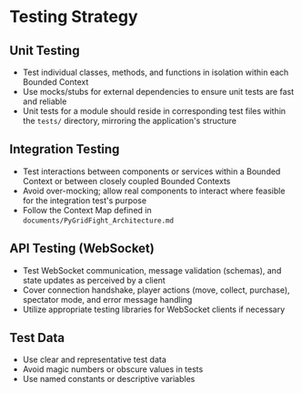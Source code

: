 # Testing Strategy

## Unit Testing
- Test individual classes, methods, and functions in isolation within each Bounded Context
- Use mocks/stubs for external dependencies to ensure unit tests are fast and reliable
- Unit tests for a module should reside in corresponding test files within the `tests/` directory, mirroring the application's structure

## Integration Testing
- Test interactions between components or services within a Bounded Context or between closely coupled Bounded Contexts
- Avoid over-mocking; allow real components to interact where feasible for the integration test's purpose
- Follow the Context Map defined in `documents/PyGridFight_Architecture.md`

## API Testing (WebSocket)
- Test WebSocket communication, message validation (schemas), and state updates as perceived by a client
- Cover connection handshake, player actions (move, collect, purchase), spectator mode, and error message handling
- Utilize appropriate testing libraries for WebSocket clients if necessary

## Test Data
- Use clear and representative test data
- Avoid magic numbers or obscure values in tests
- Use named constants or descriptive variables